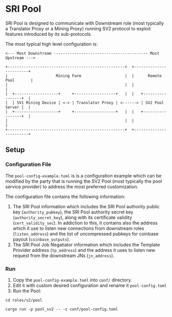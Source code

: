 # SRI Pool
SRI Pool is designed to communicate with Downstream role (most typically a Translator Proxy or a Mining Proxy) running SV2 protocol to exploit features introduced by its sub-protocols.

The most typical high level configuration is:

```
<--- Most Downstream ----------------------------------------- Most Upstream --->

+---------------------------------------------------+  +------------------------+
|                     Mining Farm                   |  |      Remote Pool       |
|                                                   |  |                        |
|  +-------------------+     +------------------+   |  |   +-----------------+  |
|  | SV1 Mining Device | <-> | Translator Proxy | <------> | SV2 Pool Server |  |
|  +-------------------+     +------------------+   |  |   +-----------------+  |
|                                                   |  |                        |
+---------------------------------------------------+  +------------------------+

```

## Setup
### Configuration File
The `pool-config-example.toml` is is a configuration example which can be modified by the party that is running the SV2 Pool (most
typically the pool service provider) to address the most preferred customization.

The configuration file contains the following information:

1. The SRI Pool information which includes the SRI Pool authority public key 
   (`authority_pubkey`), the SRI Pool authority secret key (`authority_secret_key`), along with its certificate validity (`cert_validity_sec`). In addiction to this, it contains also the address which it use to listen new connections from downstream roles (`listen_address`) and the list of uncompressed pubkeys for coinbase payout (`coinbase_outputs`).
2. The SRI Pool Job Negatiator information which includes the Template Provider address (`tp_address`) and the address it uses to listen new request from the downstream JNs (`jn_address`).

### Run
1. Copy the `pool-config-example.toml` into `conf/` directory.
2. Edit it with custom desired configuration and rename it `pool-config.toml`
3. Run the Pool:

```
cd roles/v2/pool
```
```
cargo run -p pool_sv2 -- -c conf/pool-config.toml
```